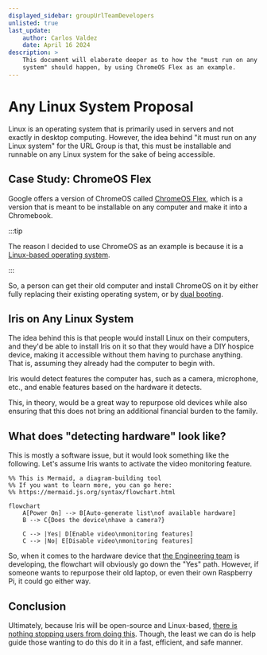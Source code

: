 ```yaml
---
displayed_sidebar: groupUrlTeamDevelopers
unlisted: true
last_update:
    author: Carlos Valdez
    date: April 16 2024
description: >
    This document will elaborate deeper as to how the "must run on any Linux
    system" should happen, by using ChromeOS Flex as an example.
---
```

# Any Linux System Proposal

Linux is an operating system that is primarily used in servers and not exactly
in desktop computing. However, the idea behind "it must run on any Linux system"
for the URL Group is that, this must be installable and runnable on any Linux
system for the sake of being accessible.

## Case Study: ChromeOS Flex

Google offers a version of ChromeOS called
[ChromeOS Flex](https://chromeos.google/products/chromeos-flex/), which is a
version that is meant to be installable on any computer and make it into a
Chromebook.

:::tip

The reason I decided to use ChromeOS as an example is because it is a
[Linux-based operating system](https://en.wikipedia.org/wiki/ChromeOS).

:::

So, a person can get their old computer and install ChromeOS on it by either
fully replacing their existing operating system, or by
[dual booting](https://en.wikipedia.org/wiki/Multi-booting).

## Iris on Any Linux System

The idea behind this is that people would install Linux on their computers, and
they'd be able to install Iris on it so that they would have a DIY hospice
device, making it accessible without them having to purchase anything. That is,
assuming they already had the computer to begin with.

Iris would detect features the computer has, such as a camera, microphone, etc.,
and enable features based on the hardware it detects.

This, in theory, would be a great way to repurpose old devices while also
ensuring that this does not bring an additional financial burden to the family.

## What does "detecting hardware" look like?

This is mostly a software issue, but it would look something like the following.
Let's assume Iris wants to activate the video monitoring feature.

```mermaid
%% This is Mermaid, a diagram-building tool
%% If you want to learn more, you can go here:
%% https://mermaid.js.org/syntax/flowchart.html

flowchart
    A[Power On] --> B[Auto-generate list\nof available hardware]
    B --> C{Does the device\nhave a camera?}

    C --> |Yes| D[Enable video\nmonitoring features]
    C --> |No| E[Disable video\nmonitoring features]
```

So, when it comes to the hardware device that
[the Engineering team](/url/engineering/) is developing, the flowchart will
obviously go down the "Yes" path. However, if someone wants to repurpose their
old laptop, or even their own Raspberry Pi, it could go either way.

## Conclusion

Ultimately, because Iris will be open-source and Linux-based,
[there is nothing stopping users from doing this](https://www.youtube.com/watch?v=6KJpy9DRzfY).
Though, the least we can do is help guide those wanting to do this do it in a
fast, efficient, and safe manner.
